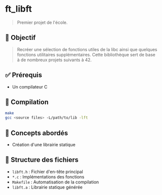 # ft_libft

> Premier projet de l'école.  

## 📌 Objectif

> Recréer une sélection de fonctions utiles de la libc ainsi que quelques fonctions utilitaires supplémentaires. Cette bibliothèque sert de base à de nombreux projets suivants à 42.

## ✅ Prérequis

- Un compilateur C

## 🧪 Compilation

```bash
make
gcc <source files> -L/path/to/lib -lft
```

## 🧠 Concepts abordés

- Création d'une librairie statique

## 📁 Structure des fichiers

- `libft.h` : Fichier d'en-tête principal
- `*.c` : Implémentations des fonctions
- `Makefile` : Automatisation de la compilation
- `libft.a` : Librairie statique générée
